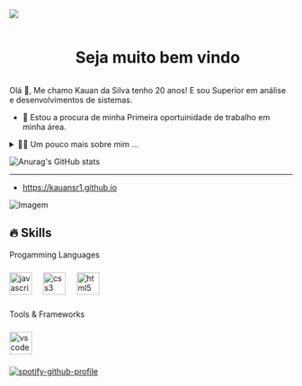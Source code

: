 <!--divisor-->
<img src="https://user-images.githubusercontent.com/73097560/115834477-dbab4500-a447-11eb-908a-139a6edaec5c.gif">

<!--título-->
<div id="user-content-toc">
  <ul align="center">
    <summary><h1 style="display: inline-block">Seja muito bem vindo </h1></summary>
</div>

<!--- snake --->

<!-- Presentation -->
<p>
 Olá 👋, Me chamo Kauan da Silva tenho 20 anos! E sou Superior em análise e desenvolvimentos de sistemas.

  - 🔭 Estou a procura de minha Primeira oportuinidade de trabalho em minha área.
</p>

<!-- Dropdown -->
<details>
  
  <summary>👨‍💻 Um pouco mais sobre mim ...</summary> 

  - ⚡ Posso dizer que sou bastente curioso pois não há como não se surpreender com o que podemos fazer hoje em dia. Desde pequenos toques em nossos celular nas quais podemem em questão de segundos mudar algo a quilômetros de distâncias ou até mesmo coisas mais comuns em nosso cotidiano.
    
  - 💻 Estudo Front-end , tenho alguns pequenos projetos.
</details>


<!-- Links -->
 <!-- [![Instagram](https://img.shields.io/badge/Instagram-E4405F?style=for-the-badge&logo=instagram&logoColor=white)] IG -->

 
<!-- GithubStats -->
![Anurag's GitHub stats](https://github-readme-stats.vercel.app/api?username=KauanSR1&theme=dark&show_icons=true)

---


<!-- Portfolio  -->

- https://kauansr1.github.io

<!-- GIF -->
<p align="left">
  <img align="center" src="https://steamuserimages-a.akamaihd.net/ugc/785233987053391232/C60BB8D28229855A2A588225919B45CFA58012C2/?imw=5000&imh=5000&ima=fit&impolicy=Letterbox&imcolor=%23000000&letterbox=false" alt="Imagem">
</p>

🔥 Skills
---
<p align="left">Progamming Languages</p>

###

<div align="left">
  <img src="https://cdn.jsdelivr.net/gh/devicons/devicon/icons/javascript/javascript-original.svg" height="40" alt="javascript logo"  />
  <img width="12" />
  <img src="https://cdn.jsdelivr.net/gh/devicons/devicon/icons/css3/css3-original.svg" height="40" alt="css3 logo"  />
  <img width="12" />
  <img src="https://cdn.jsdelivr.net/gh/devicons/devicon/icons/html5/html5-original.svg" height="40" alt="html5 logo"  />
</div>

###

<p align="left">Tools & Frameworks</p>

###

<div align="left">
  <img src="https://cdn.jsdelivr.net/gh/devicons/devicon/icons/vscode/vscode-original.svg" height="40" alt="vscode logo"  />
</div>

###

<!--Spotify-->
[![spotify-github-profile](https://spotify-github-profile.vercel.app/api/view?uid=314n262ypwksbtbm4clicgrmpknq&cover_image=true&theme=default&show_offline=false&background_color=121212&interchange=false&bar_color_cover=true)](https://github.com/kittinan/spotify-github-profile)
